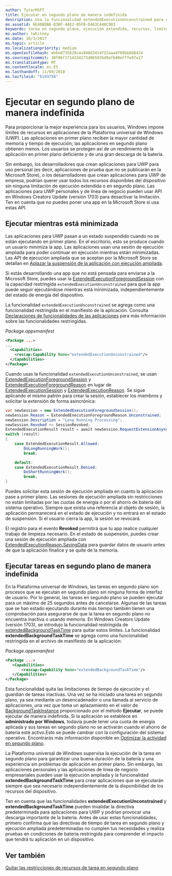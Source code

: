 ```yaml
---
author: TylerMSFT
title: Ejecutar en segundo plano de manera indefinida
description: Usa la funcionalidad extendedExecutionUnconstrained para ejecutar una tarea en segundo plano o una sesión de ejecución extendida en segundo plano de manera indefinida.
ms.assetid: 6E48B8B6-D3BF-4AE2-85FB-D463C448C9D3
keywords: tarea en segundo plano, ejecución extendida, recursos, límites, tarea en segundo plano
ms.author: twhitney
ms.date: 10/3/2017
ms.topic: article
ms.localizationpriority: medium
ms.openlocfilehash: eb6e0735620c4a940d3414f22aaa4f09bb608424
ms.sourcegitcommit: 38f06f1714334273d865935d9afb80efffe97a17
ms.translationtype: MT
ms.contentlocale: es-ES
ms.lasthandoff: 11/09/2018
ms.locfileid: "6193758"
---
```

# <a name="run-in-the-background-indefinitely"></a>Ejecutar en segundo plano de manera indefinida

Para proporcionar la mejor experiencia para los usuarios, Windows impone límites de recursos en aplicaciones de la Plataforma universal de Windows (UWP). Las aplicaciones en primer plano reciben la mayor cantidad de memoria y tiempo de ejecución; las aplicaciones en segundo plano obtienen menos. Los usuarios se protegen así de un rendimiento de la aplicación en primer plano deficiente y de una gran descarga de la batería.

Sin embargo, los desarrolladores que crean aplicaciones para UWP para uso personal (es decir, aplicaciones de prueba que no se publicarán en la Microsoft Store), o los desarrolladores que crean aplicaciones para UWP de empresa, podrían querer usar todos los recursos disponibles del dispositivo sin ninguna limitación de ejecución extendida o en segundo plano. Las aplicaciones para UWP personales y de línea de negocio pueden usar API en Windows Creators Update (versión 1703) para desactivar la limitación. Ten en cuenta que no puedes poner una app en la Microsoft Store si usa estas API.

## <a name="run-while-minimized"></a>Ejecutar mientras está minimizada

Las aplicaciones para UWP pasan a un estado suspendido cuando no se están ejecutando en primer plano. En el escritorio, esto se produce cuando un usuario minimiza la app. Las aplicaciones usan una sesión de ejecución ampliada para poder continuar en ejecución mientras están minimizadas. Las API de ejecución ampliada que se aceptan por la Microsoft Store se detallan en [Aplazar la suspensión de la aplicación con ejecución ampliada](https://docs.microsoft.com/windows/uwp/launch-resume/run-minimized-with-extended-execution).

Si estás desarrollando una app que no está pensada para enviarse a la Microsoft Store, puedes usar la [ExtendedExecutionForegroundSession](https://docs.microsoft.com/uwp/api/windows.applicationmodel.extendedexecution.foreground.extendedexecutionforegroundsession) con la capacidad restringida `extendedExecutionUnconstrained` para que la app puede seguir ejecutándose mientras está minimizada, independientemente del estado de energía del dispositivo.  

La funcionalidad `extendedExecutionUnconstrained` se agrega como una funcionalidad restringida en el manifiesto de la aplicación. Consulta [Declaraciones de funcionalidades de las aplicaciones](https://docs.microsoft.com/windows/uwp/packaging/app-capability-declarations) para más información sobre las funcionalidades restringidas.

_Package.appxmanifest_
```xml
<Package ...>
...
  <Capabilities>  
    <rescap:Capability Name="extendedExecutionUnconstrained"/>  
  </Capabilities>  
</Package>
```

Cuando usas la funcionalidad `extendedExecutionUnconstrained`, se usan [ExtendedExecutionForegroundSession](https://docs.microsoft.com/uwp/api/windows.applicationmodel.extendedexecution.foreground.extendedexecutionforegroundsession) y [ExtendedExecutionForegroundReason](https://docs.microsoft.com/en-us/uwp/api/windows.applicationmodel.extendedexecution.foreground.extendedexecutionforegroundreason) en lugar de [ExtendedExecutionSession](https://docs.microsoft.com/uwp/api/windows.applicationmodel.extendedexecution.extendedexecutionsession) y [ExtendedExecutionReason](https://docs.microsoft.com/uwp/api/windows.applicationmodel.extendedexecution.extendedexecutionreason). Se sigue aplicando el mismo patrón para crear la sesión, establecer los miembros y solicitar la extensión de forma asincrónica: 

```cs
var newSession = new ExtendedExecutionForegroundSession();  
newSession.Reason = ExtendedExecutionForegroundReason.Unconstrained;  
newSession.Description = "Long Running Processing";  
newSession.Revoked += SessionRevoked;  
ExtendedExecutionResult result = await newSession.RequestExtensionAsync();  
switch (result)  
{  
    case ExtendedExecutionResult.Allowed:  
        DoLongRunningWork();  
        break;  

    default:  
    case ExtendedExecutionResult.Denied:  
        DoShortRunningWork();  
        break;  
}
```

Puedes solicitar esta sesión de ejecución ampliada en cuanto la aplicación pase a primer plano. Las sesiones de ejecución ampliada sin restricciones no están limitadas por las cuotas de energía o por el ahorro de batería del sistema operativo. Siempre que exista una referencia al objeto de sesión, la aplicación permanecerá en el estado de ejecución y no entrará en el estado de suspensión. Si el usuario cierra la app, la sesión se revocará.

El registro para el evento **Revoked** permitirá que tu app realice cualquier trabajo de limpieza necesario. En el estado de suspensión, puedes crear una sesión de ejecución ampliada con [ExtendedExecutionReason.SavingData](https://docs.microsoft.com/uwp/api/windows.applicationmodel.extendedexecution.extendedexecutionreason) para guardar datos de usuario antes de que la aplicación finalice y se quite de la memoria.

## <a name="run-background-tasks-indefinitely"></a>Ejecutar tareas en segundo plano de manera indefinida

En la Plataforma universal de Windows, las tareas en segundo plano son procesos que se ejecutan en segundo plano sin ninguna forma de interfaz de usuario. Por lo general, las tareas en segundo plano se pueden ejecutar para un máximo de 25 segundos antes de cancelarse. Algunas de las tareas que se han estado ejecutando durante más tiempo también tienen una comprobación para asegurarse de que la tarea en segundo plano no encuentra inactiva o usando memoria. En Windows Creators Update (versión 1703), se introdujo la funcionalidad restringida de [extendedBackgroundTaskTime](https://docs.microsoft.com/windows/uwp/packaging/app-capability-declarations) para quitar estos límites. La funcionalidad **extendedBackgroundTaskTime** se agrega como una funcionalidad restringida en el archivo de manifiesto de la aplicación:

_Package.appxmanifest_
```xml
<Package ...>
   <Capabilities>  
       <rescap:Capability Name="extendedBackgroundTaskTime"/>  
   </Capabilities>  
</Package>
```

Esta funcionalidad quita las limitaciones de tiempo de ejecución y el guardián de tareas inactivas. Una vez se ha iniciado una tarea en segundo plano, ya sea mediante un desencadenador o una llamada al servicio de aplicaciones, una vez que toma un aplazamiento en el valor de [BackgroundTaskInstance](https://docs.microsoft.com/uwp/api/Windows.ApplicationModel.Background.IBackgroundTaskInstance) proporcionado por el método **Ejecutar**, se puede ejecutar de manera indefinida. Si la aplicación se establece en **administrado por Windows**, todavía puede tener una cuota de energía aplicada y sus tareas en segundo plano no se activarán cuando el ahorro de batería esté activo.Esto se puede cambiar con la configuración del sistema operativo. Encontrarás más información disponible en [Optimizar la actividad en segundo plano](https://docs.microsoft.com/windows/uwp/debug-test-perf/optimize-background-activity).

La Plataforma universal de Windows supervisa la ejecución de la tarea en segundo plano para garantizar una buena duración de la batería y una experiencia sin problemas de aplicación en primer plano. Sin embargo, las aplicaciones personales y las aplicaciones de línea de negocio empresariales pueden usar la ejecución ampliada y la funcionalidad **extendedBackgroundTaskTime** para crear aplicaciones que se ejecutarán siempre que sea necesario independientemente de la disponibilidad de los recursos del dispositivo.

Ten en cuenta que las funcionalidades **extendedExecutionUnconstrained** y **extendedBackgroundTaskTime** pueden invalidar la directiva predeterminada para aplicaciones para UWP y podrían provocar una descarga importante de la batería. Antes de usar estas funcionalidades, primero confirma que las directivas de tiempo de tarea en segundo plano y ejecución ampliada predeterminadas no cumplen tus necesidades y realiza pruebas en condiciones de batería restringida para comprender el impacto que tendrá tu aplicación en un dispositivo.

## <a name="see-also"></a>Ver también

[Quitar las restricciones de recursos de tarea en segundo plano](https://docs.microsoft.com/windows/application-management/enterprise-background-activity-controls)
